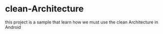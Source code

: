 # clean-Architecture
this project is a sample that learn how we must use the clean Architecture in Android
